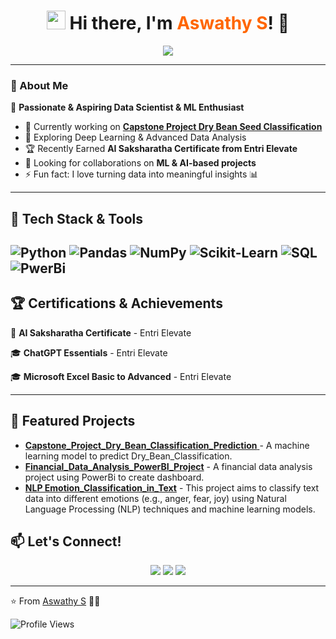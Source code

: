 <h1 align="center"> 
  <img src="https://media.giphy.com/media/hvRJCLFzcasrR4ia7z/giphy.gif" width="30px"/> 
  Hi there, I'm <span style="color:#ff6600">Aswathy S</span>! 👋
</h1>

<p align="center">
  <img src="https://readme-typing-svg.herokuapp.com?font=Fira+Code&weight=700&pause=1000&color=ff6600&center=true&width=500&lines=Machine+Learning+Enthusiast;Data+Science+Explorer;AI+Lover+%7C+Pythonista+%7C+SQL+Expert;Always+Learning+New+Things!">
</p>

---

### 🚀 About Me  
🌟 **Passionate & Aspiring Data Scientist & ML Enthusiast**   
- 🔭 Currently working on **[Capstone Project Dry Bean Seed Classification](#)**
- 🌱 Exploring Deep Learning & Advanced Data Analysis  
- 🏆 Recently Earned **AI Saksharatha Certificate from Entri Elevate**  
- 🤝 Looking for collaborations on **ML & AI-based projects**  
- ⚡ Fun fact: I love turning data into meaningful insights 📊  
---

## 🌈 Tech Stack & Tools  

![Python](https://img.shields.io/badge/-Python-3776AB?logo=python&logoColor=white)
![Pandas](https://img.shields.io/badge/-Pandas-150458?logo=pandas&logoColor=white)
![NumPy](https://img.shields.io/badge/-NumPy-013243?logo=numpy&logoColor=white)
![Scikit-Learn](https://img.shields.io/badge/-Scikit_Learn-F7931E?logo=scikit-learn&logoColor=white)
![SQL](https://img.shields.io/badge/-SQL-4479A1?logo=mysql&logoColor=white)
![PwerBi](https://img.shields.io/badge/-PowerBI-E97627?logo=tableau&logoColor=white)
---


## 🏆 Certifications & Achievements  
🏅 **AI Saksharatha Certificate** - Entri Elevate

🎓 **ChatGPT Essentials** - Entri Elevate 

🎓 **Microsoft Excel Basic to Advanced** - Entri Elevate 

---

## 📂 Featured Projects
- [**Capstone_Project_Dry_Bean_Classification_Prediction** ](https://github.com/AswathyD31/Capstone_Project_Dry_Bean_Classification_Prediction) - A machine learning model to predict Dry_Bean_Classification.
- [**Financial_Data_Analysis_PowerBI_Project**](https://github.com/AswathyD31/Financial_Data_Analysis_PowerBI_Project) - A financial data analysis project using PowerBi to create dashboard.
- [**NLP Emotion_Classification_in_Text**](https://github.com/AswathyD31/-NLP---Emotion_Classification_in_Text) - This project aims to classify text data into different emotions (e.g., anger, fear, joy) using Natural Language Processing (NLP) techniques and machine learning models.


## 📫 Let's Connect!  

<p align="center">
  <a href="https://linkedin.com/in/your-profile"><img src="https://img.shields.io/badge/LinkedIn-0077B5?style=for-the-badge&logo=linkedin&logoColor=white"/></a>
  <a href="https://kaggle.com/your-profile"><img src="https://img.shields.io/badge/Kaggle-20BEFF?style=for-the-badge&logo=kaggle&logoColor=white"/></a>
  <a href="https://github.com/your-username"><img src="https://img.shields.io/badge/GitHub-181717?style=for-the-badge&logo=github&logoColor=white"/></a>
</p>

---

⭐️ From [Aswathy S](https://github.com/your-username) 🚀🔥

![Profile Views](https://komarev.com/ghpvc/?username=your-username&color=blue)
